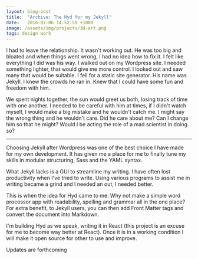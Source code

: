 ```yaml
---
layout: blog-post
title:  "Archive: The Hyd for my Jekyll"
date:   2016-07-06 14:52:59 +1000
image: /assets/img/projects/3d-art.png
tags: design work
---
```


I had to leave the relationship. It wasn't working out. He was too big and bloated and when things went wrong, I had no idea how to fix it. I felt like everything I did was his way. I walked out on my Wordpress site. I needed something lighter, that would give me more control. I looked out and saw many that would be suitable. I fell for a static site generator. His name was Jekyll. I knew the crowds he ran in. Knew that I could have some fun and freedom with him.

We spent nights together, the sun would greet us both, losing track of time with one another. I needed to be careful with him at times, if I didn't watch myself, I would make a big mistake and he wouldn't catch me. I might say the wrong thing and he wouldn't care. Did he care about me? Can I change him so that he might? Would I be acting the role of a mad scientist in doing so?

---

Choosing Jekyll after Wordpress was one of the best choice I have made for my own development. It has given me a place for me to finally tune my skills in modular structuring, Sass and the YAML syntax. 

What Jekyll lacks is a GUI to streamline my writing. I have often lost productivity when I've tried to write. Using various programs to assist me in writing became a grind and I needed an out, I needed better. 

This is when the idea for Hyd came to me. Why not make a simple word processor app with readability, spelling and grammar all in the one place? For extra benefit, to Jekyll users, you can then add Front Matter tags and convert the document into Markdown.  

I'm building Hyd as we speak, writing it in React (this project is an excuse for me to become way better at React). Once it is in a working condition I will make it open source for other to use and improve. 

Updates are forthcoming 


